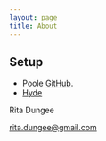 ```yaml
---
layout: page
title: About
---
```


## Setup

* Poole [GitHub](https://github.com/poole).
* [Hyde](http://hyde.getpoole.com) 

<p class="message">
  Rita Dungee
  
  rita.dungee@gmail.com
</p>
